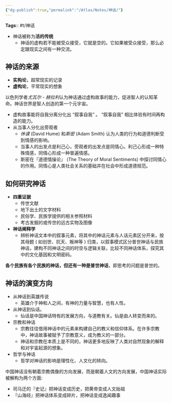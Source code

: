 ```yaml
---
{"dg-publish":true,"permalink":"/Atlas/Notes/神话/"}
---
```



**Tags**:: #t/神话 

- 神话被称为**活的传统**
	- 神话的虚构若不能被受众接受，它就是空的。它如果被受众接受，那么必定跟现实之间有一种交流。

## 神话的来源

- **实构论**，超常现实的记录
- **虚构论**，平常现实的想象

以色列学者*尤瓦尔 - 赫拉利*认为神话通过虚构故事的能力，促进智人的认知革命。神话世界是智人创造的第一个元宇宙。

- 虚构故事能将自我分离分化出 “叙事自我” 。 “叙事自我” 相比体验有时间再构造的能力。
- 从当事人分化出旁观者
	- *休谟* (David Hume) 和*斯密* (Adam Smith) 认为人类的行为和道德判断受到情感的影响。
	- 当事人的出发点是利己心，旁观者的出发点是同情心。利己心形成一种特殊情感，同情心形成一种普遍情感。
	- 斯密在『道德情操论』 (The Theory of Moral Sentiments) 中探讨同情心的作用。同情心是人类社会关系的基础并在社会中形成道德规范。

## 如何研究神话

- **四重证据**
	- 传世文献
	- 地下出土的文字材料
	- 民俗学、民族学提供的相关参照材料
	- 考古发掘的或传世的远古实物及图像
- **神话阐释学**
	- 辨析神话文本中的叙事元素，将其中的神话元素与人话元素区分开来，按其母题 ( 如创世、抗天、叛神等 ) 归类，以叙事模式区分普世神话与民族神话，建构不同神话之间的时空与逻辑关联，比较不同神话体系，探究其中的文化基因和文明密码。

**各个民族有各个民族的神话，但还有一种是普世神话**，即思考的问题是普世的。

## 神话的演变方向

- 从神话到英雄传说
	- 英雄介于神和人之间，有神的力量与智慧，也有人性。
- 从神话到仙话。
	- 仙话是中国神话特有的发展方向，与道教有关。仙是由人转变而来的。
- 宗教和神话
	- 宗教往往借用神话中的元素来构建自己的教义和信仰体系。在许多宗教中，神话故事被赋予了宗教意义，成为教义的一部分。
	- 神话和宗教在本质上是不同的，神话更多地反映了人类对自然现象的解释和对宇宙起源的想象。
- 哲学与神话
	- 哲学对神话的影响是理性化、人文化的转向。

中国神话没有朝着宗教偶像的方向发展，而是朝着人文的方向发展，中国神话实际被解构为两个方面:  

- 司马迁的『史记』把神话变成历史，把黄帝变成人文始祖
- 『山海经』把神话体系变成碎片，把神话变成逸闻趣事

